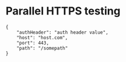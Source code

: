 # Parallel HTTPS testing

```
{
    "authHeader": "auth header value",
    "host": "host.com",
    "port": 443,
    "path": "/somepath"
}
```
